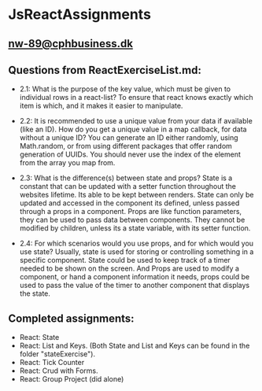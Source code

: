 # JsReactAssignments

## nw-89@cphbusiness.dk

## Questions from ReactExerciseList.md:

- 2.1: What is the purpose of the key value, which must be given to individual rows in a react-list?
    To ensure that react knows exactly which item is which, and it makes it easier to manipulate.

- 2.2: It is recommended to use a unique value from your data if available (like an ID). How do you get a unique value in a map callback, for data without a unique ID?
    You can generate an ID either randomly, using Math.random, or from using different packages that offer random generation of UUIDs. You should never use the index of the element from the array you map from.

- 2.3: What is the difference(s) between state and props?
    State is a constant that can be updated with a setter function throughout the websites lifetime. Its able to be kept between renders. State can only be updated and accessed in the component its defined, unless passed through a props in a component.
    Props are like function parameters, they can be used to pass data between components. They cannot be modified by children, unless its a state variable, with its setter function. 
    
- 2.4: For which scenarios would you use props, and for which would you use state?
    Usually, state is used for storing or controlling something in a specific component. State could be used to keep track of a timer needed to be shown on the screen. And Props are used to modify a component, or hand a component information it needs, props could be used to pass the value of the timer to another component that displays the state.


## Completed assignments:
- React: State
- React: List and Keys. (Both State and List and Keys can be found in the folder "stateExercise").
- React: Tick Counter
- React: Crud with Forms.
- React: Group Project (did alone)